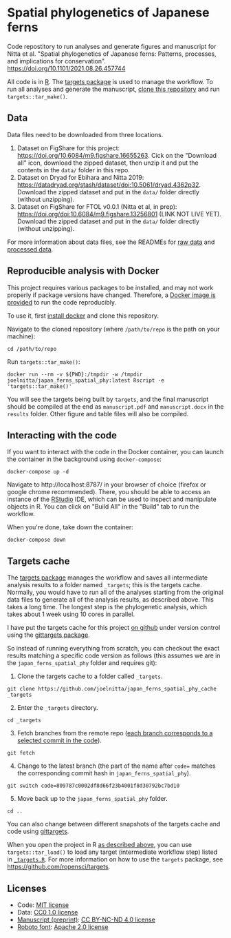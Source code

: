 # Spatial phylogenetics of Japanese ferns

Code repostitory to run analyses and generate figures and manuscript for Nitta et al. "Spatial phylogenetics of Japanese ferns: Patterns, processes, and implications for conservation". https://doi.org/10.1101/2021.08.26.457744 

All code is in [R](https://cran.r-project.org/). The [targets package](https://docs.ropensci.org/targets/index.html) is used to manage the workflow. To run all analyses and generate the manuscript, [clone this repository](https://git-scm.com/book/en/v2/Git-Basics-Getting-a-Git-Repository) and run `targets::tar_make()`.

## Data

Data files need to be downloaded from three locations.

1. Dataset on FigShare for this project: https://doi.org/10.6084/m9.figshare.16655263. Cick on the "Download all" icon, download the zipped dataset, then unzip it and put the contents in the `data/` folder in this repo.
2. Dataset on Dryad for Ebihara and Nitta 2019: https://datadryad.org/stash/dataset/doi:10.5061/dryad.4362p32. Download the zipped dataset and put in the `data/` folder directly (without unzipping).
3. Dataset on FigShare for FTOL v0.0.1 (Nitta et al, in prep): https://doi.org/doi:10.6084/m9.figshare.13256801 (LINK NOT LIVE YET). Download the zipped dataset and put in the `data/` folder directly (without unzipping).

For more information about data files, see the READMEs for [raw data](doc/README_data_raw.md) and [processed data](doc/README_data.txt).

## Reproducible analysis with Docker

This project requires various packages to be installed, and may not work properly if package versions have changed. Therefore, a [Docker image is provided](https://hub.docker.com/r/joelnitta/japan_ferns_spatial_phy) to run the code reproducibly.

To use it, first [install docker](https://docs.docker.com/install/) and clone this repository.

Navigate to the cloned repository (where `/path/to/repo` is the path on your machine):

```
cd /path/to/repo
```

Run `targets::tar_make()`:

```
docker run --rm -v ${PWD}:/tmpdir -w /tmpdir joelnitta/japan_ferns_spatial_phy:latest Rscript -e 'targets::tar_make()'
```

You will see the targets being built by `targets`, and the final manuscript should be compiled at the end as `manuscript.pdf` and `manuscript.docx` in the `results` folder. Other figure and table files will also be compiled.

## Interacting with the code

If you want to interact with the code in the Docker container, you can launch the container in the background using `docker-compose`:

```
docker-compose up -d
```

Navigate to http://localhost:8787/ in your browser of choice (firefox or google chrome recommended). There, you should be able to access an instance of the [RStudio](https://rstudio.com/) IDE, which can be used to inspect and manipulate objects in R. You can click on "Build All" in the "Build" tab to run the workflow. 

When you're done, take down the container:

```
docker-compose down
```

## Targets cache

The [targets package](https://docs.ropensci.org/targets/index.html) manages the workflow and saves all intermediate analysis results to a folder named `_targets`; this is the targets cache.
Normally, you would have to run all of the analyses starting from the original data files to generate all of the analysis results, as described above.
This takes a long time. The longest step is the phylogenetic analysis, which takes about 1 week using 10 cores in parallel.

I have put the targets cache for this project [on github](https://github.com/joelnitta/japan_ferns_spatial_phy_cache) under version control using the [gittargets package](https://github.com/ropensci/gittargets).

So instead of running everything from scratch, you can checkout the exact results matching a specific code version as follows (this assumes we are in the `japan_ferns_spatial_phy` folder and requires git):

1. Clone the targets cache to a folder called `_targets`.

```
git clone https://github.com/joelnitta/japan_ferns_spatial_phy_cache _targets
```

2. Enter the `_targets` directory.

```
cd _targets
```

3. Fetch branches from the remote repo ([each branch corresponds to a selected commit in the code](https://docs.ropensci.org/gittargets/articles/git.html#snapshot-model)).

```
git fetch
```

4. Change to the latest branch (the part of the name after `code=` matches the corresponding commit hash in `japan_ferns_spatial_phy`).

```
git switch code=809787c0002df8d66f23b4001f8d30792bc7bd10
```

5. Move back up to the `japan_ferns_spatial_phy` folder.

```
cd ..
```

You can also change between different snapshots of the targets cache and code using [gittargets](https://github.com/ropensci/gittargets).

When you open the project in R [as described above](#interacting-with-the-code), you can use `targets::tar_load()` to load any target (intermediate workflow step) listed in [`_targets.R`](_targets.R). For more information on how to use the `targets` package, see https://github.com/ropensci/targets.

## Licenses

- Code: [MIT license](LICENSE.md)
- Data: [CC0 1.0 license](https://creativecommons.org/publicdomain/zero/1.0/)
- [Manuscript (preprint)](https://doi.org/10.1101/2021.08.26.457744): [CC BY-NC-ND 4.0 license](https://creativecommons.org/licenses/by-nc-nd/4.0/)
- [Roboto font](https://github.com/google/roboto/): [Apache 2.0 license](http://www.apache.org/licenses/LICENSE-2.0)
